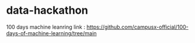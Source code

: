 # data-hackathon

100 days machine leanring link : https://github.com/campusx-official/100-days-of-machine-learning/tree/main
